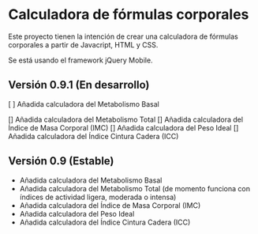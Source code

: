 Calculadora de fórmulas corporales
=======================

Este proyecto tienen la intención de crear una calculadora de fórmulas corporales a partir de Javacript, HTML y CSS.

Se está usando el framework jQuery Mobile.

Versión 0.9.1 (En desarrollo)
-----------------------------------
[ ] Añadida calculadora del Metabolismo Basal

[] Añadida calculadora del Metabolismo Total
[] Añadida calculadora del Índice de Masa Corporal (IMC)
[] Añadida calculadora del Peso Ideal
[] Añadida calculadora del Índice Cintura Cadera (ICC)

Versión 0.9 (Estable)
-----------------------------------
+ Añadida calculadora del Metabolismo Basal
+ Añadida calculadora del Metabolismo Total (de momento funciona con índices de actividad ligera, moderada o intensa)
+ Añadida calculadora del Índice de Masa Corporal (IMC)
+ Añadida calculadora del Peso Ideal
+ Añadida calculadora del Índice Cintura Cadera (ICC)
